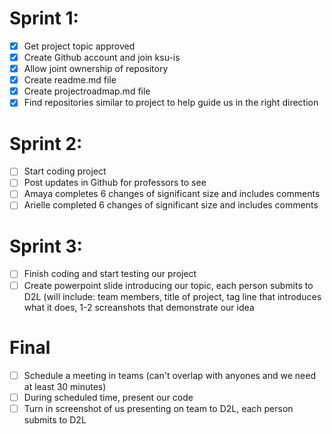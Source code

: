 # Sprint 1:
- [x] Get project topic approved
- [x] Create Github account and join ksu-is
- [x] Allow joint ownership of repository
- [x] Create readme.md file
- [x] Create projectroadmap.md file
- [x] Find repositories similar to project to help guide us in the right direction
# Sprint 2:
- [ ] Start coding project
- [ ] Post updates in Github for professors to see
- [ ] Amaya completes 6 changes of significant size and includes comments
- [ ] Arielle completed 6 changes of significant size and includes comments
# Sprint 3:
- [ ] Finish coding and start testing our project
- [ ] Create powerpoint slide introducing our topic, each person submits to D2L (will include: team members, title of project, tag line that introduces what it does, 1-2 screanshots that demonstrate our idea
# Final
- [ ] Schedule a meeting in teams (can't overlap with anyones and we need at least 30 minutes)
- [ ] During scheduled time, present our code
- [ ] Turn in screenshot of us presenting on team to D2L, each person submits to D2L
